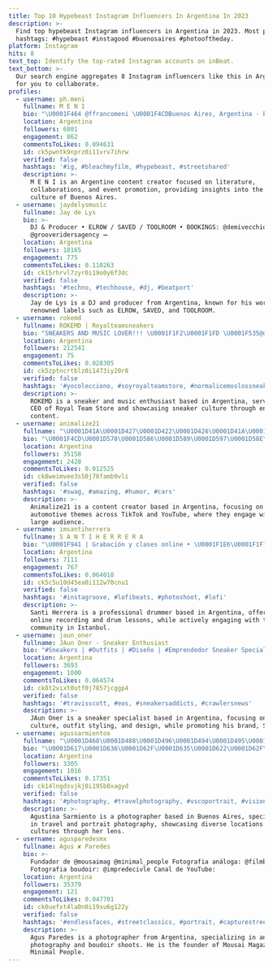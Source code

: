 ```yaml
---
title: Top 10 Hypebeast Instagram Influencers In Argentina In 2023
description: >-
  Find top hypebeast Instagram influencers in Argentina in 2023. Most popular
  hashtags: #hypebeast #instagood #buenosaires #photooftheday.
platform: Instagram
hits: 8
text_top: Identify the top-rated Instagram accounts on inBeat.
text_bottom: >-
  Our search engine aggregates 8 Instagram influencers like this in Argentina
  for you to collaborate.
profiles:
  - username: ph.meni
    fullname: M E N I
    bio: "\U0001F464 @ffrancomeni \U0001F4CDBuenos Aires, Argentina - Books, colaboraciones y eventos. Link para comunicarte conmigo \U0001F447\U0001F3FC"
    location: Argentina
    followers: 6801
    engagement: 862
    commentsToLikes: 0.094631
    id: ck5pwntk9nprz0i11vrv7ihrw
    verified: false
    hashtags: '#ig, #bleachmyfilm, #hypebeast, #streetshared'
    description: >-
      M E N I is an Argentine content creator focused on literature,
      collaborations, and event promotion, providing insights into the literary
      culture of Buenos Aires.
  - username: jaydelysmusic
    fullname: Jay de Lys
    bio: >-
      DJ & Producer • ELROW / SAVED / TOOLROOM • BOOKINGS: @demivecchio
      @grooveridersagency ➖
    location: Argentina
    followers: 18165
    engagement: 775
    commentsToLikes: 0.110263
    id: ck15rhrvl7zyr0i19o0y6f3dc
    verified: false
    hashtags: '#techno, #techhouse, #dj, #beatport'
    description: >-
      Jay de Lys is a DJ and producer from Argentina, known for his work with
      renowned labels such as ELROW, SAVED, and TOOLROOM.
  - username: rokemd
    fullname: ROKEMD | Royalteamsneakers
    bio: "SNEAKERS AND MUSIC LOVER!!! \U0001F1F2\U0001F1FD \U0001F535@dejandohuellasneakerexpo \U0001F535tiktok @rokemd \U0001F535#rokeknows #royalteamsneakers @royalteamsneakers \U0001F537CEO @royalteamstore"
    location: Argentina
    followers: 212541
    engagement: 75
    commentsToLikes: 0.028305
    id: ck5zptncrtblz0i1473iy20r8
    verified: false
    hashtags: '#yocolecciono, #soyroyalteamstore, #normalicemoslossneakers, #superfuego'
    description: >-
      ROKEMD is a sneaker and music enthusiast based in Argentina, serving as
      CEO of Royal Team Store and showcasing sneaker culture through engaging
      content.
  - username: animalize21
    fullname: "\U0001D41A\U0001D427\U0001D422\U0001D426\U0001D41A\U0001D40B\U0001D422\U0001D433\U0001D41E\U0001D7D0\U0001D7CF\U0001F3C6"
    bio: "\U0001F4CD\U0001D578\U0001D586\U0001D589\U0001D597\U0001D58E\U0001D589 \U0001D601\U0001D5F6\U0001D5F8\U0001D601\U0001D5FC\U0001D5F8 +4 Millones \U0001D606\U0001D5FC\U0001D602\U0001D601\U0001D602\U0001D5EF\U0001D5F2: animalize21 +100K \U0001F4E9 animalize21@bushidotalent.com"
    location: Argentina
    followers: 35158
    engagement: 2428
    commentsToLikes: 0.012525
    id: ck8weimvee3s50j78famb9vli
    verified: false
    hashtags: '#swag, #amazing, #humor, #cars'
    description: >-
      Animalize21 is a content creator based in Argentina, focusing on humor and
      automotive themes across TikTok and YouTube, where they engage with a
      large audience.
  - username: imsantiherrera
    fullname: S A N T I H E R R E R A
    bio: "\U0001F941 | Grabación y clases online • \U0001F1E6\U0001F1F7 | ARG • \U0001F1F9\U0001F1F7 | @istanbulagop • \U0001F4A1 | @experienciaescuchaactiva •"
    location: Argentina
    followers: 7111
    engagement: 767
    commentsToLikes: 0.064018
    id: ck5c5u10d45ea0i112w70cnu1
    verified: false
    hashtags: '#instagroove, #lofibeats, #photoshoot, #lofi'
    description: >-
      Santi Herrera is a professional drummer based in Argentina, offering
      online recording and drum lessons, while actively engaging with the music
      community in Istanbul.
  - username: jaun_oner
    fullname: JAun Oner - Sneaker Enthusiast
    bio: "#Sneakers | #Outfits | #Diseño | #Emprendedor Sneaker Specialist de @shoter_net - Ituzaingó | \U0001F1E6\U0001F1F7"
    location: Argentina
    followers: 3693
    engagement: 1000
    commentsToLikes: 0.064574
    id: ck8t2vixt0utf0j7857jcggp4
    verified: false
    hashtags: '#travisscott, #eos, #sneakersaddicts, #crawlersnews'
    description: >-
      JAun Oner is a sneaker specialist based in Argentina, focusing on sneaker
      culture, outfit styling, and design, while promoting his brand, Shoter.
  - username: agussarmientoo
    fullname: "\U0001D468\U0001D488\U0001D496\U0001D494\U0001D495\U0001D48A\U0001D48F\U0001D482 \U0001D47A\U0001D482\U0001D493\U0001D48E\U0001D48A\U0001D486\U0001D48F\U0001D495\U0001D490"
    bio: "\U0001D617\U0001D636\U0001D62F\U0001D635\U0001D622\U0001D62F\U0001D622 \U0001D626\U0001D62F \U0001D609\U0001D636\U0001D626\U0001D62F\U0001D630\U0001D634 \U0001D608\U0001D62A\U0001D633\U0001D626\U0001D634\U0001F4CD Contacto \U0001F48C"
    location: Argentina
    followers: 3305
    engagement: 1016
    commentsToLikes: 0.17351
    id: ck14lngdsvjkj0i195b8xagyd
    verified: false
    hashtags: '#photography, #travelphotography, #vscoportrait, #vision'
    description: >-
      Agustina Sarmiento is a photographer based in Buenos Aires, specializing
      in travel and portrait photography, showcasing diverse locations and
      cultures through her lens.
  - username: agusparedesmx
    fullname: Agus ✘ Paredes
    bio: >-
      Fundador de @mousaimag @minimal_people Fotografia análoga: @filmbyagus
      Fotografia boudoir: @impredecivle Canal de YouTube:
    location: Argentina
    followers: 35379
    engagement: 121
    commentsToLikes: 0.047701
    id: ck0uefxt4la0n0i19su6g122y
    verified: false
    hashtags: '#endlessfaces, #streetclassics, #portrait, #capturestreets'
    description: >-
      Agus Paredes is a photographer from Argentina, specializing in analog
      photography and boudoir shoots. He is the founder of Mousai Magazine and
      Minimal People.
---
```



